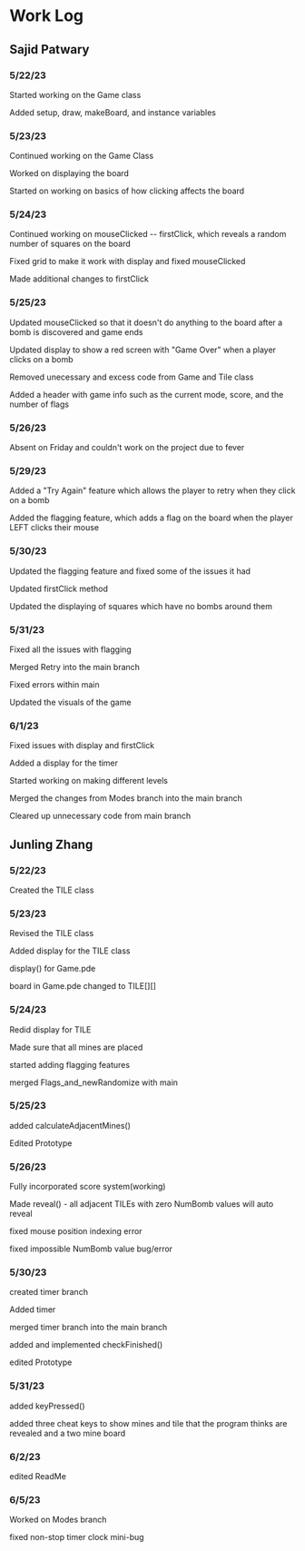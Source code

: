 # Work Log

## Sajid Patwary

### 5/22/23

Started working on the Game class

Added setup, draw, makeBoard, and instance variables

### 5/23/23

Continued working on the Game Class

Worked on displaying the board

Started on working on basics of how clicking affects the board

### 5/24/23

Continued working on mouseClicked -- firstClick, which reveals a random number of squares on the board

Fixed grid to make it work with display and fixed mouseClicked

Made additional changes to firstClick

### 5/25/23

Updated mouseClicked so that it doesn't do anything to the board after a bomb is discovered and game ends

Updated display to show a red screen with "Game Over" when a player clicks on a bomb

Removed unecessary and excess code from Game and Tile class

Added a header with game info such as the current mode, score, and the number of flags

### 5/26/23

Absent on Friday and couldn't work on the project due to fever

### 5/29/23

Added a "Try Again" feature which allows the player to retry when they click on a bomb

Added the flagging feature, which adds a flag on the board when the player LEFT clicks their mouse

### 5/30/23

Updated the flagging feature and fixed some of the issues it had

Updated firstClick method

Updated the displaying of squares which have no bombs around them


### 5/31/23

Fixed all the issues with flagging

Merged Retry into the main branch

Fixed errors within main

Updated the visuals of the game

### 6/1/23

Fixed issues with display and firstClick

Added a display for the timer

Started working on making different levels

Merged the changes from Modes branch into the main branch

Cleared up unnecessary code from main branch

## Junling Zhang

### 5/22/23
Created the TILE class

### 5/23/23
Revised the TILE class

Added display for the TILE class

display() for Game.pde

board in Game.pde changed to TILE[][]

### 5/24/23
Redid display for TILE

Made sure that all mines are placed

started adding flagging features

merged Flags_and_newRandomize with main

### 5/25/23
added calculateAdjacentMines()

Edited Prototype

### 5/26/23
Fully incorporated score system(working)

Made reveal() - all adjacent TILEs with zero NumBomb values will auto reveal

fixed mouse position indexing error

fixed impossible NumBomb value bug/error

### 5/30/23
created timer branch

Added timer

merged timer branch into the main branch

added and implemented checkFinished()

edited Prototype

### 5/31/23
added keyPressed()

added three cheat keys to show mines and tile that the program thinks are revealed and a two mine board

### 6/2/23
edited ReadMe

### 6/5/23
Worked on Modes branch

fixed non-stop timer clock mini-bug